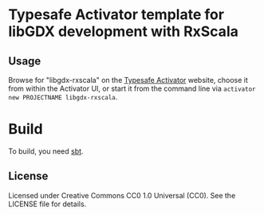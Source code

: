 # Typesafe Activator template for libGDX development with RxScala

## Usage

Browse for "libgdx-rxscala" on the [Typesafe Activator](https://typesafe.com/activator/templates) website,
choose it from within the Activator UI, or start it from the command line via
`activator new PROJECTNAME libgdx-rxscala`.

# Build

To build, you need [sbt](http://scala-sbt.org).

## License

Licensed under Creative Commons CC0 1.0 Universal (CC0). 
See the LICENSE file for details.
